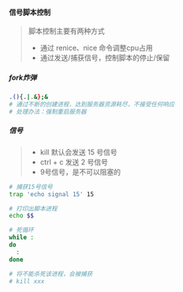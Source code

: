 #### 信号脚本控制
> 脚本控制主要有两种方式
> - 通过 renice、nice 命令调整cpu占用
> - 通过发送/捕获信号，控制脚本的停止/保留

##### fork炸弹
```bash
.(){.|.&};& 
# 通过不断的创建进程，达到服务器资源耗尽，不接受任何响应
# 处理办法：强制重启服务器
```

##### 信号
> - kill 默认会发送 15 号信号
> - ctrl + c 发送 2 号信号
> - 9号信号，是不可以阻塞的

```bash
# 捕获15号信号
trap 'echo signal 15' 15 

# 打印出脚本进程
echo $$

# 死循环
while :
do
  :
done

# 将不能杀死该进程，会被捕获
# kill xxx
```